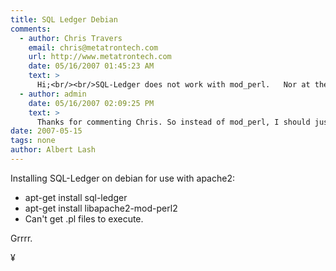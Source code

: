 ```yaml
---
title: SQL Ledger Debian
comments:
  - author: Chris Travers
    email: chris@metatrontech.com
    url: http://www.metatrontech.com
    date: 05/16/2007 01:45:23 AM
    text: >
      Hi;<br/><br/>SQL-Ledger does not work with mod_perl.   Nor at the moment do any of the forks.<br/><br/>I am a founding member of LedgerSMB, a fork of SQL-Ledger designed to add better security and data integrity.  We release Debian packages. And I am somewhat in touch with our efforts to get LSMB running under mod_perl.  We expect to have mod_perl supported properly somewhere around 2.0 (maybe 1-2 years off).<br/><br/>Having said this, it *is* possible to get SQL-Ledger or LedgerSMB running with minimal mod_perl support.  It is not easy nor is it something we support, but one person on our core team has done this as a proof of concept.<br/><br/>Best Wishes,<br/>Chris Travers<br/>LedgerSMB core team.
  - author: admin
    date: 05/16/2007 02:09:25 PM
    text: >
      Thanks for commenting Chris. So instead of mod_perl, I should just use a cgi handler to pass the perl calls to /usr/bin/perl or something?<br/><br/>I just visited your website - looks cool I'll definitely try to install it soon. If you have a moment, check out <a href="http://www.pbooks.org" rel="nofollow">http://www.pbooks.org</a> which is a new PHP-based accounting package I'm working on. Its not open source yet but will be soon.
date: 2007-05-15
tags: none
author: Albert Lash
---
```

Installing SQL-Ledger on debian for use with apache2:

<ul><li>apt-get install sql-ledger</li><li>apt-get install libapache2-mod-perl2</li><li>Can't get .pl files to execute.</li></ul>

Grrrr.

¥

